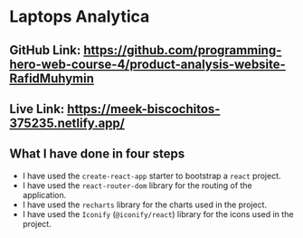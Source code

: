 # Laptops Analytica

## GitHub Link: https://github.com/programming-hero-web-course-4/product-analysis-website-RafidMuhymin

## Live Link: https://meek-biscochitos-375235.netlify.app/

## What I have done in four steps

- I have used the `create-react-app` starter to bootstrap a `react` project.
- I have used the `react-router-dom` library for the routing of the application.
- I have used the `recharts` library for the charts used in the project.
- I have used the `Iconify` (`@iconify/react`) library for the icons used in the project.

